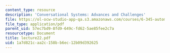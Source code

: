 ```yaml
---
content_type: resource
description: 'Conversational Systems: Advances and Challenges'
file: https://ol-ocw-studio-app-qa.s3.amazonaws.com/courses/6-345-automatic-speech-recognition-spring-2003/1a7d821caa2c158bb6ec12b09d392625_lecture22.pdf
file_type: application/pdf
parent_uid: 57ec7bd9-8fd9-649c-fd62-5ae85fee2c7a
resourcetype: Document
title: lecture22.pdf
uid: 1a7d821c-aa2c-158b-b6ec-12b09d392625
---
```

